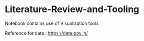 # Literature-Review-and-Tooling

Notebook contains use of Visualization tools

Reference for data : https://data.gov.in/
